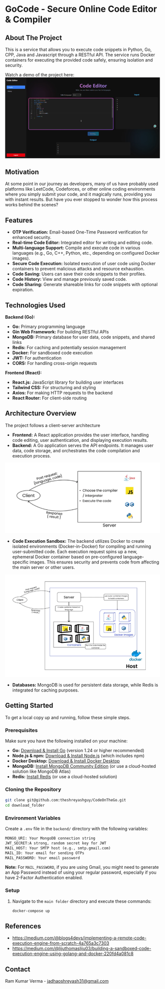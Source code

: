 # GoCode  - Secure Online Code Editor & Compiler

## About The Project

This is a service that allows you to execute code snippets in Python, Go, CPP, Java and Javascript through a RESTful API. The service runs Docker containers for executing the provided code safely, ensuring isolation and security.

Watch a demo of the project here:
[![Project Demo](images/img3.png)](https://drive.google.com/file/d/1KQbCjsPhB1w8ac5-OwrJQ3bbwGNh9QWv/view?usp=sharing)

## Motivation

At some point in our journey as developers, many of us have probably used platforms like LeetCode, Codeforces, or other online coding environments where you simply submit your code, and it magically runs, providing you with instant results. But have you ever stopped to wonder how this process works behind the scenes?

## Features

- **OTP Verification:** Email-based One-Time Password verification for enhanced security.
- **Real-time Code Editor:** Integrated editor for writing and editing code.
- **Multi-language Support:** Compile and execute code in various languages (e.g., Go, C++, Python, etc., depending on configured Docker images).
- **Secure Code Execution:** Isolated execution of user code using Docker containers to prevent malicious attacks and resource exhaustion.
- **Code Saving:** Users can save their code snippets to their profiles.
- **Code History:** View and manage previously saved code.
- **Code Sharing:** Generate shareable links for code snippets with optional expiration.

## Technologies Used

**Backend (Go):**

- **Go:** Primary programming language
- **Gin Web Framework:** For building RESTful APIs
- **MongoDB:** Primary database for user data, code snippets, and shared links
- **Redis:** For caching and potentially session management
- **Docker:** For sandboxed code execution
- **JWT:** For authentication
- **CORS:** For handling cross-origin requests

**Frontend (React):**

- **React.js:** JavaScript library for building user interfaces
- **Tailwind CSS:** For structuring and styling
- **Axios:** For making HTTP requests to the backend
- **React Router:** For client-side routing

## Architecture Overview

The project follows a client-server architecture

- **Frontend:** A React application provides the user interface, handling code editing, user authentication, and displaying execution results.
- **Backend:** A Go application serves the API endpoints. It manages user data, code storage, and orchestrates the code compilation and execution process.
  
![Code Execution Flow](images/img1.png)
- **Code Execution Sandbox:** The backend utilizes Docker to create isolated environments (Docker-in-Docker) for compiling and running user-submitted code. Each execution request spins up a new, ephemeral Docker container based on pre-configured language-specific images. This ensures security and prevents code from affecting the main server or other users.
  
![Docker Container Isolation](images/img2.png)

- **Databases:** MongoDB is used for persistent data storage, while Redis is integrated for caching purposes.

## Getting Started

To get a local copy up and running, follow these simple steps.

### Prerequisites

Make sure you have the following installed on your machine:

- **Go:** [Download & Install Go](https://golang.org/doc/install) (version 1.24 or higher recommended)
- **Node.js & npm:** [Download & Install Node.js](https://nodejs.org/en/download/) (which includes npm)
- **Docker Desktop:** [Download & Install Docker Desktop](https://www.docker.com/products/docker-desktop)
- **MongoDB:** [Install MongoDB Community Edition](https://docs.mongodb.com/manual/installation/) (or use a cloud-hosted solution like MongoDB Atlas)
- **Redis:** [Install Redis](https://redis.io/docs/getting-started/installation/) (or use a cloud-hosted solution)

### Cloning the Repository

```bash
git clone git@github.com:theshreyashguy/CodeOnTheGo.git
cd download_folder
```

### Environment Variables

Create a `.env` file in the `backend/` directory with the following variables:

```
MONGO_URI: Your MongoDB connection string
JWT_SECRET:A strong, random secret key for JWT
MAIL_HOST: Your SMTP host (e.g., smtp.gmail.com)
MAIL_ID: Your email for sending OTPs
MAIL_PASSWORD: Your email password
```

**Note:** For `MAIL_PASSWORD`, if you are using Gmail, you might need to generate an App Password instead of using your regular password, especially if you have 2-Factor Authentication enabled.

###  Setup

1.  Navigate to the `main folder` directory and execute these commands:
    ```bash
    docker-compose up
    ```
    
## References

- https://medium.com/@blogs4devs/implementing-a-remote-code-execution-engine-from-scratch-4a765a3c7303
- https://medium.com/@lijuthomasliju03/building-a-sandboxed-code-execution-engine-using-golang-and-docker-220fd4a081c8

## Contact

Ram Kumar Verma - jadhaoshreyash31@gmail.com
